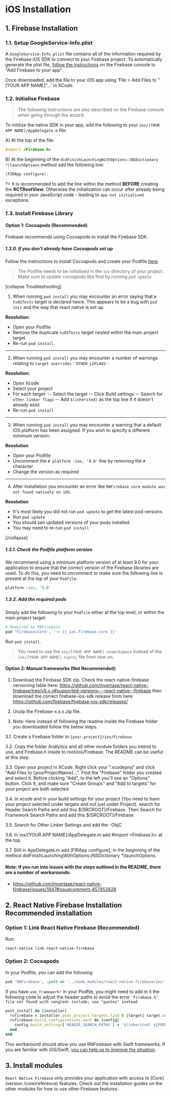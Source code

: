 # iOS Installation

## 1. Firebase Installation

### 1.1. Setup GoogleService-Info.plist

A `GoogleService-Info.plist` file contains all of the information required by the Firebase iOS SDK to connect to your Firebase project. To automatically generate the plist file, [follow the instructions](https://firebase.google.com/docs/ios/setup#add_firebase_to_your_app) on the Firebase console to "Add Firebase to your app".

Once downloaded, add the file to your iOS app using 'File > Add Files to "\[YOUR APP NAME]"...' in XCode.

### 1.2. Initialise Firebase

> The following instructions are also described on the Firebase console when going through the wizard.

To initilize the native SDK in your app, add the following to your `ios/[YOUR APP NAME]/AppDelegate.m` file:

A) At the top of the file:

```objectivec
#import <Firebase.h>
```

B) At the beginning of the `didFinishLaunchingWithOptions:(NSDictionary *)launchOptions` method add the following line:

```objectivec
[FIRApp configure];
```

?> It is recommended to add the line within the method **BEFORE** creating the **RCTRootView**. Otherwise the initialization can occur after already being required in your JavaScript code - leading to `app not initialised` exceptions.

### 1.3. Install Firebase Library

#### Option 1: Cocoapods (Recommended)

Firebase recommends using Cocoapods to install the Firebase SDK.

##### 1.3.0. If you don't already have Cocoapods set up
Follow the instructions to install Cocoapods and create your Podfile [here](https://firebase.google.com/docs/ios/setup#add_the_sdk).

> The Podfile needs to be initialised in the `ios` directory of your project. Make sure to update cocoapods libs first by running `pod update`

[collapse Troubleshooting]

1) When running `pod install` you may encounter an error saying that a `tvOSTests` target is declared twice. This appears to be a bug with `pod init` and the way that react native is set up.

**Resolution:**
- Open your Podfile
- Remove the duplicate `tvOSTests` target nested within the main project target
- Re-run `pod install`.

---

2) When running `pod install` you may encounter a number of warnings relating to `target overrides 'OTHER_LDFLAGS'`.

**Resolution:**
- Open Xcode
- Select your project
- For each target:
-- Select the target
-- Click Build settings
-- Search for `other linker flags`
-- Add `$(inherited)` as the top line if it doesn't already exist
- Re-run `pod install`

---

3) When running `pod install` you may encounter a warning that a default iOS platform has been assigned.  If you wish to specify a different minimum version:

**Resolution**
- Open your Podfile
- Uncomment the `# platform :ios, '9.0'` line by removing the `#` character
- Change the version as required

---

4) After installation you encounter an error like `RNFirebase core module was not found natively on iOS`.

**Resolution**
- It's most likely you did not run `pod update` to get the latest pod versions
- Run `pod update`
- You should see updated versions of your pods installed
- You may need to re-run `pod install`

[/collapse]

##### 1.3.1. Check the Podfile platform version
We recommend using a minimum platform version of at least 9.0 for your application to ensure that the correct version of the Firebase libraries are used.  To do this, you need to uncomment or make sure the following line is present at the top of your `Podfile`:

```ruby
platform :ios, '9.0'
```

##### 1.3.2. Add the required pods
Simply add the following to your `Podfile` either at the top level, or within the main project target:

```ruby
# Required by RNFirebase
pod 'Firebase/Core', '~> {{ ios.firebase.core }}'
```

Run `pod install`.

> You need to use the `ios/[YOUR APP NAME].xcworkspace` instead of the `ios/[YOUR APP NAME].xcproj` file from now on.

#### Option 2: Manual frameworks (Not Recommended)

1. Download the Firebase SDK zip. Check the react-native-firebase versioning table here: https://github.com/invertase/react-native-firebase/tree/v5.x.x#supported-versions---react-native--firebase then download the correct firebase-ios-sdk release from here: https://github.com/firebase/firebase-ios-sdk/releases/

2. Unzip the Firebase-x.x.x.zip file.

3. Note: Here instead of following the readme inside the Firebase folder you downloaded follow the below steps.

3.1. Create a Firebase folder in `{your-project}/ios/Firebase`.

3.2. Copy the folder Analytics and all other module folders you intend to use, and Firebase.h inside to root/ios/Firebase. The README can be useful at this step.

3.3. Open your project in XCode. Right click your ".xcodeproj" and click "Add Files to {yourProjectName}...". Find the "Firebase" folder you created and select it. Before clicking "Add", to the left you'll see an "Options" button. Click it, and make sure "Create Groups" and "Add to targets" for your project are both selected.

3.4. In xcode and in your build settings for your project (You need to have your project selected under targets and not just under Project). search for Header Search Paths and add this $(SRCROOT)/Firebase. Then Search for Framework Search Paths and add this $(SRCROOT)/Firebase.

3.5. Search for Other Linker Settings and add the -ObjC

3.6. In ios/[YOUR APP NAME]/AppDelegate.m add #import <Firebase.h> at the top.

3.7. Still in AppDelegate.m add [FIRApp configure]; in the beginning of the method didFinishLaunchingWithOptions:(NSDictionary *)launchOptions.

#### Note: If you run into issues with the steps outlined in the README, there are a number of workarounds:
- https://github.com/invertase/react-native-firebase/issues/1847#issuecomment-457952828

## 2. React Native Firebase Installation Recommended installation

### Option 1: Link React Native Firebase (Recommended)

Run:

```bash
react-native link react-native-firebase
```

### Option 2: Cocoapods

In your Podfile, you can add the following

```ruby
pod 'RNFirebase', :path => '../node_modules/react-native-firebase/ios'
```

If you have `use_framework!` in your Podfile, you might need to add in it the following code to adjust the header paths to avoid the error `'Firebase.h' file not found with <angled> include; use "quotes" instead`

```ruby
post_install do |installer|
  rnfirebase = installer.pods_project.targets.find { |target| target.name == 'RNFirebase' }
  rnfirebase.build_configurations.each do |config|
    config.build_settings['HEADER_SEARCH_PATHS'] = '$(inherited) ${PODS_ROOT}/Headers/Public/**'
  end
end
```

This workaround should allow you use RNFirebase with Swift frameworks.
If you are familiar with iOS/Swift, [you can help us to improve the situation](https://github.com/invertase/react-native-firebase/pull/2328).

## 3. Install modules

`React Native Firebase` only provides your application with access to [Core](version /core/reference) features. Check out the installation guides on the other modules for how to use other Firebase features.
